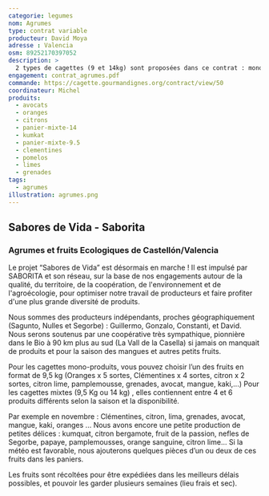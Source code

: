 ```yaml
---
categorie: legumes
nom: Agrumes
type: contrat variable
producteur: David Moya
adresse : Valencia
osm: 89252170397052
description: >
  2 types de cagettes (9 et 14kg) sont proposées dans ce contrat : mono-produit et mixtes. Elles sont composées d'agrumes (orange, clémentine, citron, kumqat, pomelos, lime) et fruits (avocats, mangues) écologiques produits dans les parcs naturels de Valence. 
engagement: contrat_agrumes.pdf
commande: https://cagette.gourmandignes.org/contract/view/50
coordinateur: Michel
produits:
  - avocats
  - oranges
  - citrons
  - panier-mixte-14
  - kumkat
  - panier-mixte-9.5
  - clementines
  - pomelos
  - limes
  - grenades
tags:
  - agrumes
illustration: agrumes.png
---
```


## Sabores de Vida - Saborita
### Agrumes et fruits Ecologiques de Castellón/Valencia

Le projet “Sabores de Vida” est désormais en marche ! Il est impulsé par SABORITA et son réseau, sur la base de nos engagements autour de la qualité, du territoire, de la coopération, de l'environnement et de l'agroécologie, pour optimiser notre travail de producteurs et faire profiter d'une plus grande diversité de produits.

Nous sommes des producteurs indépendants, proches géographiquement (Sagunto, Nulles et Segorbe) : Guillermo, Gonzalo, Constanti, et David. Nous serons soutenus par une coopérative très sympathique, pionnière dans le Bio à 90 km plus au sud (La Vall de la Casella) si jamais on manquait de produits et pour la saison des mangues et autres petits fruits.

Pour les cagettes mono-produits, vous pouvez choisir l’un des fruits en format de 9,5 kg (Oranges x 5 sortes, Clémentines x 4 sortes, citron x 2 sortes, citron lime, pamplemousse, grenades, avocat, mangue, kaki,...)
Pour les cagettes mixtes (9,5 Kg ou 14 kg) , elles contiennent entre 4 et 6 produits différents selon la saison et la disponibilité.
 
Par exemple en novembre : Clémentines, citron, lima, grenades, avocat, mangue, kaki, oranges ...
Nous avons encore une petite production de petites délices : kumquat, citron bergamote, fruit de la passion, nefles de Segorbe, papaye, pamplemousses, orange sanguine, citron lime... Si la météo est favorable, nous ajouterons quelques pièces d’un ou deux de ces fruits dans les paniers.
 
Les fruits sont récoltées pour être expédiées dans les meilleurs délais possibles, et pouvoir les garder plusieurs semaines (lieu frais et sec). 